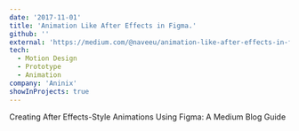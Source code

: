 ```yaml
---
date: '2017-11-01'
title: 'Animation Like After Effects in Figma.'
github: ''
external: 'https://medium.com/@naveeu/animation-like-after-effects-in-figma-72b15aa425ed'
tech:
  - Motion Design
  - Prototype
  - Animation
company: 'Aninix'
showInProjects: true
---
```


Creating After Effects-Style Animations Using Figma: A Medium Blog Guide
